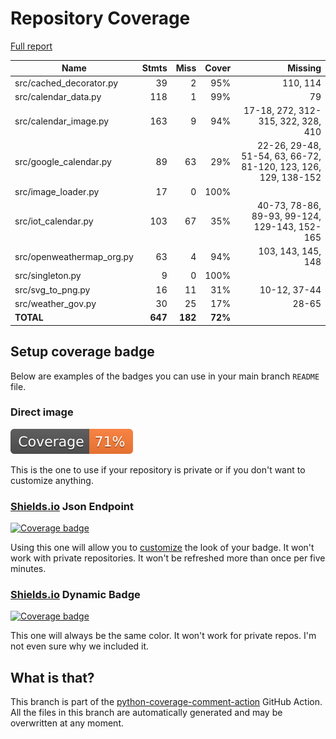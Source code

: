 # Repository Coverage

[Full report](https://htmlpreview.github.io/?https://github.com/andgineer/docker-iot-calendar/blob/python-coverage-comment-action-data/htmlcov/index.html)

| Name                       |    Stmts |     Miss |   Cover |   Missing |
|--------------------------- | -------: | -------: | ------: | --------: |
| src/cached\_decorator.py   |       39 |        2 |     95% |  110, 114 |
| src/calendar\_data.py      |      118 |        1 |     99% |        79 |
| src/calendar\_image.py     |      163 |        9 |     94% |17-18, 272, 312-315, 322, 328, 410 |
| src/google\_calendar.py    |       89 |       63 |     29% |22-26, 29-48, 51-54, 63, 66-72, 81-120, 123, 126, 129, 138-152 |
| src/image\_loader.py       |       17 |        0 |    100% |           |
| src/iot\_calendar.py       |      103 |       67 |     35% |40-73, 78-86, 89-93, 99-124, 129-143, 152-165 |
| src/openweathermap\_org.py |       63 |        4 |     94% |103, 143, 145, 148 |
| src/singleton.py           |        9 |        0 |    100% |           |
| src/svg\_to\_png.py        |       16 |       11 |     31% |10-12, 37-44 |
| src/weather\_gov.py        |       30 |       25 |     17% |     28-65 |
|                  **TOTAL** |  **647** |  **182** | **72%** |           |


## Setup coverage badge

Below are examples of the badges you can use in your main branch `README` file.

### Direct image

[![Coverage badge](https://raw.githubusercontent.com/andgineer/docker-iot-calendar/python-coverage-comment-action-data/badge.svg)](https://htmlpreview.github.io/?https://github.com/andgineer/docker-iot-calendar/blob/python-coverage-comment-action-data/htmlcov/index.html)

This is the one to use if your repository is private or if you don't want to customize anything.

### [Shields.io](https://shields.io) Json Endpoint

[![Coverage badge](https://img.shields.io/endpoint?url=https://raw.githubusercontent.com/andgineer/docker-iot-calendar/python-coverage-comment-action-data/endpoint.json)](https://htmlpreview.github.io/?https://github.com/andgineer/docker-iot-calendar/blob/python-coverage-comment-action-data/htmlcov/index.html)

Using this one will allow you to [customize](https://shields.io/endpoint) the look of your badge.
It won't work with private repositories. It won't be refreshed more than once per five minutes.

### [Shields.io](https://shields.io) Dynamic Badge

[![Coverage badge](https://img.shields.io/badge/dynamic/json?color=brightgreen&label=coverage&query=%24.message&url=https%3A%2F%2Fraw.githubusercontent.com%2Fandgineer%2Fdocker-iot-calendar%2Fpython-coverage-comment-action-data%2Fendpoint.json)](https://htmlpreview.github.io/?https://github.com/andgineer/docker-iot-calendar/blob/python-coverage-comment-action-data/htmlcov/index.html)

This one will always be the same color. It won't work for private repos. I'm not even sure why we included it.

## What is that?

This branch is part of the
[python-coverage-comment-action](https://github.com/marketplace/actions/python-coverage-comment)
GitHub Action. All the files in this branch are automatically generated and may be
overwritten at any moment.